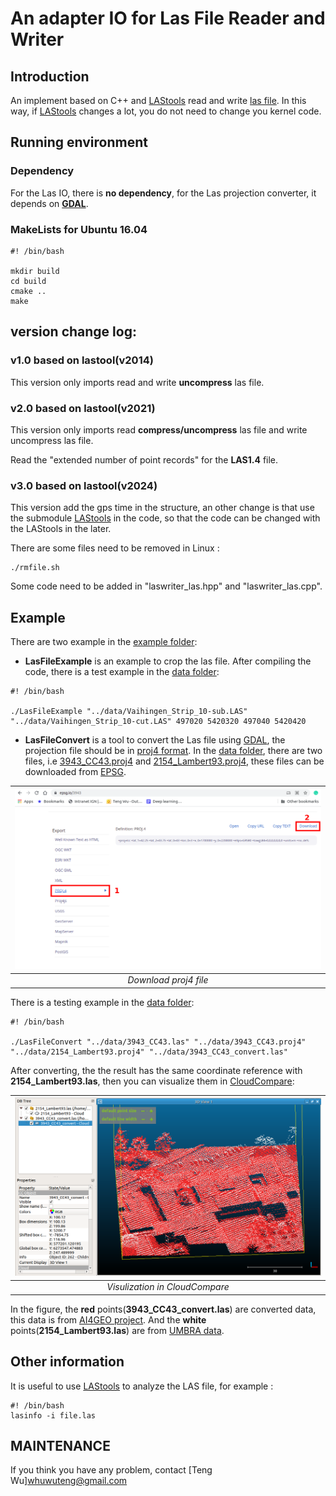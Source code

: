 # An adapter IO for Las File Reader and Writer

## Introduction

An implement based on C++ and [LAStools](https://github.com/LAStools/LAStools) read and write [las file](https://www.asprs.org/divisions-committees/lidar-division/laser-las-file-format-exchange-activities). 
In this way, if  [LAStools](https://github.com/LAStools/LAStools) changes a lot, you do not need to change you kernel code.

## Running environment 

### Dependency

For the Las IO, there is **no dependency**, for the Las projection converter, it depends on [**GDAL**](https://gdal.org/).

### MakeLists for Ubuntu 16.04

``` shell
#! /bin/bash

mkdir build
cd build
cmake ..
make
```

## version change log:
### v1.0 based on lastool(v2014)
This version only imports read and write **uncompress** las file.

### v2.0 based on lastool(v2021)
This version only imports read **compress/uncompress** las file and write uncompress las file.

Read the "extended number of point records" for the **LAS1.4** file.

### v3.0 based on lastool(v2024)

This version add the gps time in the structure, an other change is that use the submodule  [LAStools](https://github.com/LAStools/LAStools)  in the code, so that the code can be changed with the LAStools in the later.

There are some files need to be removed in Linux :

```
./rmfile.sh
```

Some code need to be added in "laswriter_las.hpp" and "laswriter_las.cpp".


## Example

There are two example in the [example folder](/example):

+ **LasFileExample** is an example to crop the las file. After compiling the code, there is a test example in the  [data folder](/data):

```
#! /bin/bash

./LasFileExample "../data/Vaihingen_Strip_10-sub.LAS" "../data/Vaihingen_Strip_10-cut.LAS" 497020 5420320 497040 5420420
```

+ **LasFileConvert** is a tool to convert the Las file using [GDAL](https://gdal.org/), the projection file should be in [proj4 format](https://en.wikipedia.org/wiki/PROJ). In the  [data folder](/data), there are two files, i.e [3943_CC43.proj4](/data/3943_CC43.proj4) and [2154_Lambert93.proj4](/data/_Lambert93.proj4), these files can be downloaded from [EPSG](https://epsg.io/3943).

| <img src="/figures/epsg.png" width="700" alt="epsg" /> |
| :----------------------------------------------------------: |
|           *Download proj4 file*           |

There is a testing example in the  [data folder](/data):

```
#! /bin/bash

./LasFileConvert "../data/3943_CC43.las" "../data/3943_CC43.proj4" "../data/2154_Lambert93.proj4" "../data/3943_CC43_convert.las" 
```

After converting, the the result has the same coordinate reference with **2154_Lambert93.las**, then you can visualize them in [CloudCompare](https://www.danielgm.net/cc/):

| <img src="/figures/convert.png" width="800" alt="convert" /> |
| :----------------------------------------------------------: |
|                *Visulization in CloudCompare*                |

In the figure, the **red** points(**3943_CC43_convert.las**) are converted data, this data is from [AI4GEO project](https://www.ai4geo.eu/). And the **white** points(**2154_Lambert93.las**) are from [UMBRA data](https://hal.archives-ouvertes.fr/hal-02370225/document).

## Other information

It is useful to use [LAStools](https://github.com/LAStools/LAStools) to analyze the LAS file, for example :
``` shell
#! /bin/bash
lasinfo -i file.las
```

## MAINTENANCE
If you think you have any problem, contact [Teng Wu]<whuwuteng@gmail.com>
